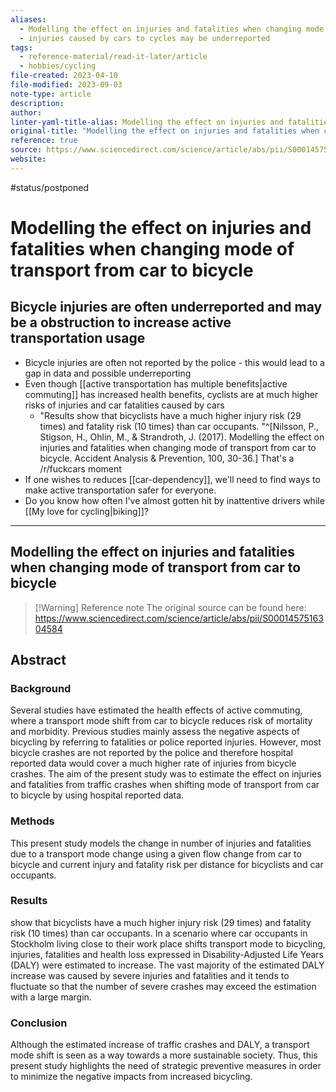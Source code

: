 ```yaml
---
aliases:
  - Modelling the effect on injuries and fatalities when changing mode of transport from car to bicycle
  - injuries caused by cars to cycles may be underreported
tags:
  - reference-material/read-it-later/article
  - hobbies/cycling
file-created: 2023-04-10
file-modified: 2023-09-03
note-type: article
description: 
author: 
linter-yaml-title-alias: Modelling the effect on injuries and fatalities when changing mode of transport from car to bicycle
original-title: "Modelling the effect on injuries and fatalities when changing mode of transport from car to bicycle"
reference: true
source: https://www.sciencedirect.com/science/article/abs/pii/S0001457516304584
website: 
---
```

 #status/postponed

# Modelling the effect on injuries and fatalities when changing mode of transport from car to bicycle

## Bicycle injuries are often underreported and may be a obstruction to increase active transportation usage

- Bicycle injuries are often not reported by the police - this would lead to a gap in data and possible underreporting
- Even though [[active transportation has multiple benefits|active commuting]] has increased health benefits, cyclists are at much higher risks of injuries and car fatalities caused by cars
	- "Results show that bicyclists have a much higher injury risk (29 times) and fatality risk (10 times) than car occupants. "^[Nilsson, P., Stigson, H., Ohlin, M., & Strandroth, J. (2017). Modelling the effect on injuries and fatalities when changing mode of transport from car to bicycle. Accident Analysis & Prevention, 100, 30-36.] That's a /r/fuckcars moment
- If one wishes to reduces [[car-dependency]], we'll need to find ways to make active transportation safer for everyone.
- Do you know how often I've almost gotten hit by inattentive drivers while [[My love for cycling|biking]]?

---

## Modelling the effect on injuries and fatalities when changing mode of transport from car to bicycle

> [!Warning] Reference note
> The original source can be found here: https://www.sciencedirect.com/science/article/abs/pii/S0001457516304584

## Abstract

### Background

Several studies have estimated the health effects of active commuting, where a transport mode shift from car to bicycle reduces risk of mortality and morbidity. Previous studies mainly assess the negative aspects of bicycling by referring to fatalities or police reported injuries. However, most bicycle crashes are not reported by the police and therefore hospital reported data would cover a much higher rate of injuries from bicycle crashes. The aim of the present study was to estimate the effect on injuries and fatalities from traffic crashes when shifting mode of transport from car to bicycle by using hospital reported data.

### Methods

This present study models the change in number of injuries and fatalities due to a transport mode change using a given flow change from car to bicycle and current injury and fatality risk per distance for bicyclists and car occupants.

### Results

show that bicyclists have a much higher injury risk (29 times) and fatality risk (10 times) than car occupants. In a scenario where car occupants in Stockholm living close to their work place shifts transport mode to bicycling, injuries, fatalities and health loss expressed in Disability-Adjusted Life Years (DALY) were estimated to increase. The vast majority of the estimated DALY increase was caused by severe injuries and fatalities and it tends to fluctuate so that the number of severe crashes may exceed the estimation with a large margin.

### Conclusion

Although the estimated increase of traffic crashes and DALY, a transport mode shift is seen as a way towards a more sustainable society. Thus, this present study highlights the need of strategic preventive measures in order to minimize the negative impacts from increased bicycling.
